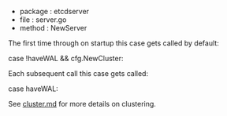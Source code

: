 
* package : etcdserver
* file : server.go
* method : NewServer

The first time through on startup this case gets called by default:

case !haveWAL && cfg.NewCluster:

Each subsequent call this case gets called:

case haveWAL:

See [cluster.md](https://github.com/stormasm/etcd-notes/blob/master/cluster.md)
for more details on clustering.
